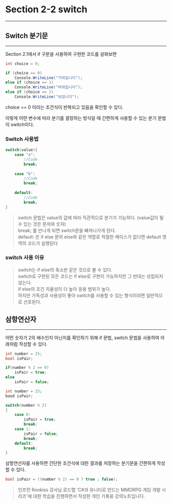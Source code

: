 # Section 2-2 switch

---

## **Switch 분기문**

---

Section 2.1에서 if 구문을 사용하여 구현한 코드를 살펴보면

```C#
int choice = 0;

if (choice == 0)
    Console.WriteLine("가위입니다");
else if (choice == 1)
    Console.WriteLine("바위입니다");
else if (choice == 2)
    Console.WriteLine("보입니다");
```

choice == 0 이라는 조건식이 반복되고 있음을 확인할 수 있다.

이렇게 어떤 변수에 따라 분기를 결정하는 방식일 때 간편하게 사용할 수 있는 분기 문법이 switch이다.

### **Switch 사용법**

```C#
switch(value){
	case "a":
    	//Code
        break;
        
   	case "b":
    	//Code
        break;
        
    default:
        //Code
        break;
}
```

> switch 문법은 value의 값에 따라 직관적으로 분기가 가능하다. (value값이 될 수 있는 것은 문자와 숫자)  
> break; 를 만나게 되면 switch문을 빠져나가게 된다.  
> default: 은 if else 문의 else와 같은 역할로 적절한 케이스가 없다면 default 영역의 코드가 실행된다

### **switch 사용 이유**

> switch는 if else의 축소판 같은 것으로 볼 수 있다.  
> swtich로 구현된 모든 코드는 if else로 구현이 가능하지만 그 반대는 성립되지 않는다.  
> if else의 조건 자율성이 더 높아 응용 범위가 높다.  
> 하지만 가독성과 사용성이 좋아 switch를 사용할 수 있는 형식이라면 일반적으로 선호된다.

## **삼항연산자**

---

어떤 숫자가 2의 배수인지 아닌지를 확인하기 위해 if 문법, switch 문법을 사용하여 아래처럼 작성할 수 있다.

```C#
int number = 25;
bool isPair;

if(number % 2 == 0)
	isPair = true;
else
	isPair = false;
```

```C#
int number = 25;
bood isPair;

switch(number % 2)
{
    case 0:
        isPair = true;
        break;
    case 1:
        isPair = false;
        break;
    default:
        break;
}
```

삼항연산자를 사용하면 간단한 조건식에 대한 결과를 저장하는 분기문을 간편하게 작성할 수 있다.

```C#
bool isPair = ((number % 2) == 0 ? true ; false);
```

> 인프런 Rookiss 강사님 로드맵 'C#과 유니티로 만드는 MMORPG 게임 개발 시리즈'에 대한 학습을 진행하면서 작성한 개인 기록용 강의노트입니다.